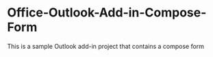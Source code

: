 # Office-Outlook-Add-in-Compose-Form
This is a sample Outlook add-in project that contains a compose form
